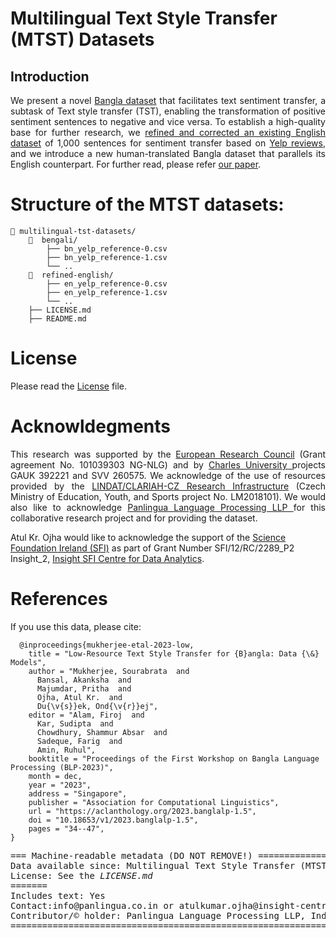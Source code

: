 # Multilingual Text Style Transfer (MTST) Datasets 
## Introduction
<p align="justify">
We present a novel <a href="https://github.com/panlingua/multilingual-tst-datasets">Bangla dataset</a> that facilitates text sentiment transfer, a subtask of Text style transfer (TST), enabling the transformation of positive sentiment sentences to negative and vice versa. To establish a high-quality base for further research, we <a href="https://github.com/panlingua/multilingual-tst-datasets"> refined and corrected an existing English dataset</a> of 1,000 sentences for sentiment transfer based on <a href="https://github.com/lijuncen/
Sentiment-and-Style-Transfer">Yelp reviews</a>, and we introduce a new human-translated Bangla dataset that parallels its English counterpart. For further read, please refer <a href="https://aclanthology.org/2023.banglalp-1.5"> our paper</a>.</p>

# Structure of the MTST datasets:
```
📂 multilingual-tst-datasets/
    📂  bengali/
        ├── bn_yelp_reference-0.csv
        ├── bn_yelp_reference-1.csv
        └── ..
    📂  refined-english/
        ├── en_yelp_reference-0.csv
        ├── en_yelp_reference-1.csv
        └── ..
    ├── LICENSE.md
    ├── README.md
```

# License
Please read the [License](https://github.com/panlingua/multilingual-tst-datasets/blob/main/LICENSE) file.

# Acknowldegments
<p align="justify">This research was supported by the <a href="https://erc.europa.eu/homepage">European Research Council</a> (Grant agreement No. 101039303 NG-NLG) and by <a href="https://cuni.cz/">Charles University </a> projects GAUK 392221 and SVV 260575. We acknowledge of the use of resources provided by the <a href="https://ufal.mff.cuni.cz/">LINDAT/CLARIAH-CZ Research Infrastructure</a> (Czech Ministry of Education, Youth, and Sports project No. LM2018101). We would also like to acknowledge <a href="panlingua.co.in"> Panlingua Language Processing LLP </a> for this collaborative research project and for providing the dataset.
  
Atul Kr. Ojha would like to acknowledge the support of the <a href="https://www.sfi.ie/"> Science Foundation Ireland (SFI)</a> as part of Grant Number SFI/12/RC/2289_P2 Insight_2, <a href="https://www.insight-centre.org/">Insight SFI Centre for Data Analytics</a>. </p>
# References
If you use this data, please cite:
```
  @inproceedings{mukherjee-etal-2023-low,
    title = "Low-Resource Text Style Transfer for {B}angla: Data {\&} Models",
    author = "Mukherjee, Sourabrata  and
      Bansal, Akanksha  and
      Majumdar, Pritha  and
      Ojha, Atul Kr.  and
      Du{\v{s}}ek, Ond{\v{r}}ej",
    editor = "Alam, Firoj  and
      Kar, Sudipta  and
      Chowdhury, Shammur Absar  and
      Sadeque, Farig  and
      Amin, Ruhul",
    booktitle = "Proceedings of the First Workshop on Bangla Language Processing (BLP-2023)",
    month = dec,
    year = "2023",
    address = "Singapore",
    publisher = "Association for Computational Linguistics",
    url = "https://aclanthology.org/2023.banglalp-1.5",
    doi = "10.18653/v1/2023.banglalp-1.5",
    pages = "34--47",
}
```
</pre>

<pre>
=== Machine-readable metadata (DO NOT REMOVE!) =====================================================
Data available since: Multilingual Text Style Transfer (MTST) Datasets@2023
License: See the <i>LICENSE.md</i>
=======
Includes text: Yes
Contact:info@panlingua.co.in or atulkumar.ojha@insight-centre.org/shashwatup9k@gmail.com 
Contributor/&copy; holder: Panlingua Language Processing LLP, India; Institute of Formal and Applied Linguistics, Faculty of Mathematics and Physics Charles University, Czech Republic; and Insight Centre for Data Analytics, Data Science Institue, University of Galway, Ireland
=======================================================================================================
</pre>
